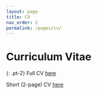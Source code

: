 ```yaml
---
layout: page
title: CV
nav_order: 2
permalink: /pages/cv/
---
```


# Curriculum Vitae

{: .pt-2}
Full CV [here](/assets/pdf/bennett_cv_long.pdf)

Short (2-page) CV [here](/assets/pdf/bennett_cv_short.pdf)
